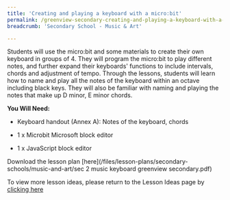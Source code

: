 ```yaml
---
title: 'Creating and playing a keyboard with a micro:bit'
permalink: /greenview-secondary-creating-and-playing-a-keyboard-with-a-microbit/
breadcrumb: 'Secondary School - Music & Art'

---
```



Students will use the micro:bit and some materials to create their own keyboard in groups of 4. They will program the micro:bit to play different notes, and further expand their keyboards' functions to include intervals, chords and adjustment of tempo. Through the lessons, students will learn how to name and play all the notes of the keyboard within an octave including black keys. They will also be familiar with naming and playing the notes that make up D minor, E minor chords. 

**You Will Need:**

* Keyboard handout (Annex A): Notes of the keyboard, chords 

* 1 x Microbit Microsoft block editor

* 1 x JavaScript block editor


Download the lesson plan [here](/files/lesson-plans/secondary-schools/music-and-art/sec 2 music  keyboard greenview secondary.pdf)

To view more lesson ideas, please return to the Lesson Ideas page by [clicking here](/in-schools/digital-maker/lesson-ideas-secondary/)
